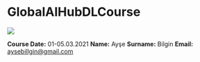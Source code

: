 # GlobalAIHubDLCourse
![](img/logo.png)

**Course Date:** 01-05.03.2021 
**Name:** Ayşe
**Surname:** Bilgin 
**Email:** aysebillgin@gmail.com  
 
